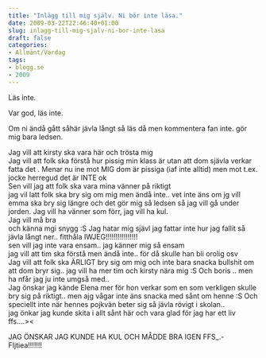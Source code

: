 ```yaml
---
title: "Inlägg till mig själv. Ni bör inte läsa."
date: 2009-03-22T22:46:40+01:00
slug: inlagg-till-mig-sjalv-ni-bor-inte-lasa
draft: false
categories:
- Allmänt/Vardag
tags:
- blogg.se
- 2009
---
```

Läs inte.  
  
  
  
  
  
  
  
  
  
  
  
  
  
  
  
  
  
  
  
  
  
Var god, läs inte.  
  
  
  
  
  
  
  
  
  
  
  
Om ni ändå gått såhär jävla långt så läs då men kommentera fan inte. gör mig bara ledsen.  
  
  
  
  
  
  
  
  
  
  
  
  
  
  
  
  
  
  
  
  
  
  
  
Jag vill att kirsty ska vara här och trösta mig  
Jag vill att folk ska förstå hur pissig min klass är utan att dom sjävla verkar fatta det . Menar nu ine mot MIG dom är pissiga (iaf inte alltid) men mot t.ex. jocke herregud det är INTE ok  
Sen vill jag att folk ska vara mina vänner på riktigt  
jag vil latt folk ska bry sig om mig men ändå inte.. vet inte äns om jg vill emma ska bry sig längre och det gör mig så ledsen så jag vill gå under jorden. Jag vill ha vänner som förr, jag vill ha kul.  
Jag vill må bra  
och känna mgi snygg :S Jag hatar mig sjävl jag fattar inte hur jag fallit så jävla långt ner.. fitthåla IWJEG!!!!!!!!!!!!!!!!  
sen vill jag inte vara ensam.. jag känner mig så ensam  
jag vill att tim ska förstå men ändå inte.. för då skulle han bli orolig osv  
Jag vill att folk ska ÄRLIGT bry sig om mig och inte bara snacka bullshit om att dom bryr sig.. jag vill ha mer tim och kirsty nära mig :S Och boris .. men ha nfår jag ju inte umgså med..  
Jag önskar jag kände Elena mer för hon verkar som en som verkligen skulle bry sig på riktigt.. men ajg vågar inte äns snacka med sånt om henne :S Och speciellt inte när hennes pojkvän beter sig så jävla rövigt i skolan..  
jag önkar jag kunde skita i allt sånt här och vara glad för jag har ett liv ffs....><  
  
  
  
  
  
JAG ÖNSKAR JAG KUNDE HA KUL OCH MÅDDE BRA IGEN FFS\_.- FIjtiea!!!!!!!